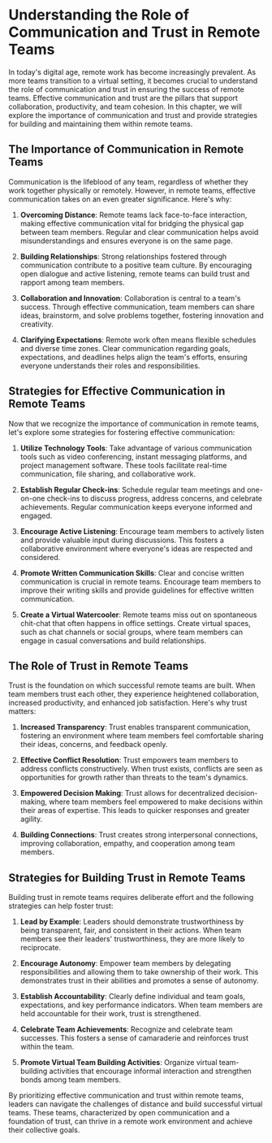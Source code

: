 # Understanding the Role of Communication and Trust in Remote Teams

In today's digital age, remote work has become increasingly prevalent. As more teams transition to a virtual setting, it becomes crucial to understand the role of communication and trust in ensuring the success of remote teams. Effective communication and trust are the pillars that support collaboration, productivity, and team cohesion. In this chapter, we will explore the importance of communication and trust and provide strategies for building and maintaining them within remote teams.

## The Importance of Communication in Remote Teams

Communication is the lifeblood of any team, regardless of whether they work together physically or remotely. However, in remote teams, effective communication takes on an even greater significance. Here's why:

1. **Overcoming Distance**: Remote teams lack face-to-face interaction, making effective communication vital for bridging the physical gap between team members. Regular and clear communication helps avoid misunderstandings and ensures everyone is on the same page.
    
2. **Building Relationships**: Strong relationships fostered through communication contribute to a positive team culture. By encouraging open dialogue and active listening, remote teams can build trust and rapport among team members.
    
3. **Collaboration and Innovation**: Collaboration is central to a team's success. Through effective communication, team members can share ideas, brainstorm, and solve problems together, fostering innovation and creativity.
    
4. **Clarifying Expectations**: Remote work often means flexible schedules and diverse time zones. Clear communication regarding goals, expectations, and deadlines helps align the team's efforts, ensuring everyone understands their roles and responsibilities.
    

## Strategies for Effective Communication in Remote Teams

Now that we recognize the importance of communication in remote teams, let's explore some strategies for fostering effective communication:

1. **Utilize Technology Tools**: Take advantage of various communication tools such as video conferencing, instant messaging platforms, and project management software. These tools facilitate real-time communication, file sharing, and collaborative work.
    
2. **Establish Regular Check-ins**: Schedule regular team meetings and one-on-one check-ins to discuss progress, address concerns, and celebrate achievements. Regular communication keeps everyone informed and engaged.
    
3. **Encourage Active Listening**: Encourage team members to actively listen and provide valuable input during discussions. This fosters a collaborative environment where everyone's ideas are respected and considered.
    
4. **Promote Written Communication Skills**: Clear and concise written communication is crucial in remote teams. Encourage team members to improve their writing skills and provide guidelines for effective written communication.
    
5. **Create a Virtual Watercooler**: Remote teams miss out on spontaneous chit-chat that often happens in office settings. Create virtual spaces, such as chat channels or social groups, where team members can engage in casual conversations and build relationships.
    

## The Role of Trust in Remote Teams

Trust is the foundation on which successful remote teams are built. When team members trust each other, they experience heightened collaboration, increased productivity, and enhanced job satisfaction. Here's why trust matters:

1. **Increased Transparency**: Trust enables transparent communication, fostering an environment where team members feel comfortable sharing their ideas, concerns, and feedback openly.
    
2. **Effective Conflict Resolution**: Trust empowers team members to address conflicts constructively. When trust exists, conflicts are seen as opportunities for growth rather than threats to the team's dynamics.
    
3. **Empowered Decision Making**: Trust allows for decentralized decision-making, where team members feel empowered to make decisions within their areas of expertise. This leads to quicker responses and greater agility.
    
4. **Building Connections**: Trust creates strong interpersonal connections, improving collaboration, empathy, and cooperation among team members.
    

## Strategies for Building Trust in Remote Teams

Building trust in remote teams requires deliberate effort and the following strategies can help foster trust:

1. **Lead by Example**: Leaders should demonstrate trustworthiness by being transparent, fair, and consistent in their actions. When team members see their leaders' trustworthiness, they are more likely to reciprocate.
    
2. **Encourage Autonomy**: Empower team members by delegating responsibilities and allowing them to take ownership of their work. This demonstrates trust in their abilities and promotes a sense of autonomy.
    
3. **Establish Accountability**: Clearly define individual and team goals, expectations, and key performance indicators. When team members are held accountable for their work, trust is strengthened.
    
4. **Celebrate Team Achievements**: Recognize and celebrate team successes. This fosters a sense of camaraderie and reinforces trust within the team.
    
5. **Promote Virtual Team Building Activities**: Organize virtual team-building activities that encourage informal interaction and strengthen bonds among team members.
    

By prioritizing effective communication and trust within remote teams, leaders can navigate the challenges of distance and build successful virtual teams. These teams, characterized by open communication and a foundation of trust, can thrive in a remote work environment and achieve their collective goals.
